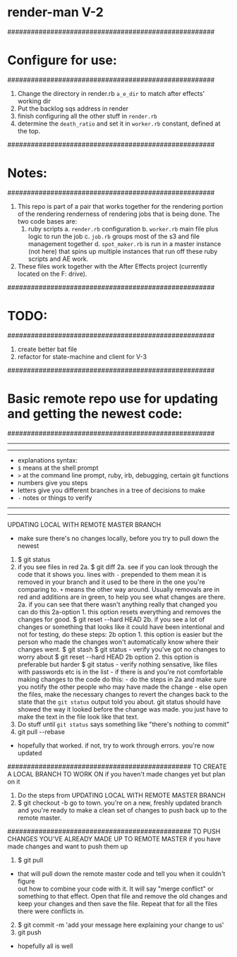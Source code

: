 # render-man V-2

#####################################################
# Configure for use:
#####################################################
1. Change the directory in render.rb `a_e_dir` to match after effects' working dir
2. Put the backlog sqs address in render
3. finish configuring all the other stuff in `render.rb`
4. determine the `death_ratio` and set it in `worker.rb` constant, defined at the
      top.

#####################################################
# Notes:
#####################################################
1. This repo is part of a pair that works together for the rendering portion
  of the rendering renderness of rendering jobs that is being done.
  The two code bases are:
    1. ruby scripts
      a. `render.rb` configuration
      b. `worker.rb` main file plus logic to run the job
      c. `job.rb` groups most of the s3 and file management together
      d. `spot_maker.rb` is run in a master instance (not here) that spins up
              multiple instances that run off these ruby scripts and AE work.
2. These files work together with the After Effects project (currently located
  on the F: drive).

#####################################################
# TODO:
#####################################################
1. create better bat file
2. refactor for state-machine and client for V-3

#####################################################
# Basic remote repo use for updating and getting the newest code:
#####################################################
******************************************
******************************************
* explanations syntax:
* `$` means at the shell prompt
* `>` at the command line prompt, ruby, irb, debugging, certain git functions
* numbers give you steps
* letters give you different branches in a tree of decisions to make
* `-` notes or things to verify
******************************************
******************************************

UPDATING LOCAL WITH REMOTE MASTER BRANCH
- make sure there's no changes locally, before you try to pull down the newest
1. $ git status
2. if you see files in red
  2a. $ git diff
  2a. see if you can look through the code that it shows you.  lines with `-` prepended to them mean it is removed in your branch and it used to be there in the one you're comparing to.  `+` means the other way around.  Usually removals are in red and additions are in green, to help you see what changes are there.
  2a. if you can see that there wasn't anything really that changed you can do this
    2a-option 1.  this option resets everything and removes the changes for good.
      $ git reset --hard HEAD
  2b. if you see a lot of changes or something that looks like it could have been
    intentional and not for testing, do these steps:
    2b option 1.  this option is easier but the person who made the changes won't
      automatically know where their changes went.
      $ git stash
      $ git status
        - verify you've got no changes to worry about
      $ git reset --hard HEAD
    2b option 2. this option is preferable but harder
      $ git status
        - verify nothing sensative, like files with passwords etc is in the list
        - if there is and you're not comfortable making changes to the code do this:
          - do the steps in 2a and make sure you notify the other people who may
            have made the change
        - else
          open the files, make the necessary changes to revert the changes back
            to the state that the `git status` output told you about.  git status should have showed the way it looked before the change was made.  you just have to make the text in the file look like that text.
3. Do stuff until `git status` says something like "there's nothing to commit"   
4. git pull --rebase
  - hopefully that worked.  if not, try to work through errors.
you're now updated

###############################################
TO CREATE A LOCAL BRANCH TO WORK ON
if you haven't made changes yet but plan on it
  1. Do the steps from UPDATING LOCAL WITH REMOTE MASTER BRANCH
  2. $ git checkout -b <your-branch-name-goes-here>
  go to town.  you're on a new, freshly updated branch and you're ready to make a clean set of changes to push back up to the remote master.

###############################################
TO PUSH CHANGES YOU'VE ALREADY MADE UP TO REMOTE MASTER
if you have made changes and want to push them up
  1. $ git pull
  - that will pull down the remote master code and tell you when it couldn't figure  
    out how to combine your code with it.  It will say "merge conflict" or
    something to that effect.  Open that file and remove the old changes and
    keep your changes and then save the file.  Repeat that for all the files there
    were conflicts in.
  2. $ git commit -m 'add your message here explaining your change to us'
  3. git push
- hopefully all is well
